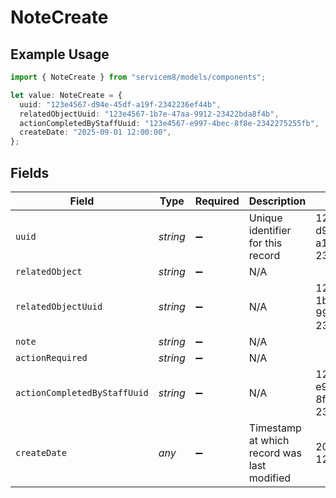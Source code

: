 # NoteCreate

## Example Usage

```typescript
import { NoteCreate } from "servicem8/models/components";

let value: NoteCreate = {
  uuid: "123e4567-d94e-45df-a19f-2342236ef44b",
  relatedObjectUuid: "123e4567-1b7e-47aa-9912-23422bda8f4b",
  actionCompletedByStaffUuid: "123e4567-e997-4bec-8f8e-2342275255fb",
  createDate: "2025-09-01 12:00:00",
};
```

## Fields

| Field                                       | Type                                        | Required                                    | Description                                 | Example                                     |
| ------------------------------------------- | ------------------------------------------- | ------------------------------------------- | ------------------------------------------- | ------------------------------------------- |
| `uuid`                                      | *string*                                    | :heavy_minus_sign:                          | Unique identifier for this record           | 123e4567-d94e-45df-a19f-2342236ef44b        |
| `relatedObject`                             | *string*                                    | :heavy_minus_sign:                          | N/A                                         |                                             |
| `relatedObjectUuid`                         | *string*                                    | :heavy_minus_sign:                          | N/A                                         | 123e4567-1b7e-47aa-9912-23422bda8f4b        |
| `note`                                      | *string*                                    | :heavy_minus_sign:                          | N/A                                         |                                             |
| `actionRequired`                            | *string*                                    | :heavy_minus_sign:                          | N/A                                         |                                             |
| `actionCompletedByStaffUuid`                | *string*                                    | :heavy_minus_sign:                          | N/A                                         | 123e4567-e997-4bec-8f8e-2342275255fb        |
| `createDate`                                | *any*                                       | :heavy_minus_sign:                          | Timestamp at which record was last modified | 2025-09-01 12:00:00                         |